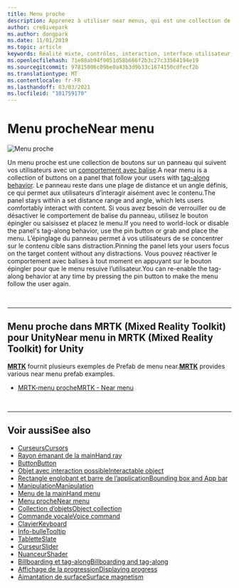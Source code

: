 ```yaml
---
title: Menu proche
description: Apprenez à utiliser near menus, qui est une collection de boutons sur un panneau qui vous suit avec un comportement avec balises dans un environnement de réalité mixte.
author: cre8ivepark
ms.author: dongpark
ms.date: 11/01/2019
ms.topic: article
keywords: Réalité mixte, contrôles, interaction, interface utilisateur, expérience utilisateur, menu, casque de réalité mixte, casque de réalité mixte, casque de réalité virtuelle, HoloLens, MRTK, boîte à outils de réalité mixte
ms.openlocfilehash: 71e88ab94f9051d58b666f2b3c27c33564194e19
ms.sourcegitcommit: 97815006c09be0a43b3d9b33c1674150cdfecf2b
ms.translationtype: MT
ms.contentlocale: fr-FR
ms.lasthandoff: 03/03/2021
ms.locfileid: "101759170"
---
```

# <a name="near-menu"></a><span data-ttu-id="f8ff3-104">Menu proche</span><span class="sxs-lookup"><span data-stu-id="f8ff3-104">Near menu</span></span>

![Menu proche](images/UX_Hero_NearMenu.jpg)

<span data-ttu-id="f8ff3-106">Un menu proche est une collection de boutons sur un panneau qui suivent vos utilisateurs avec un [comportement avec balise](billboarding-and-tag-along.md#what-is-a-tag-along).</span><span class="sxs-lookup"><span data-stu-id="f8ff3-106">A near menu is a collection of buttons on a panel that follow your users with [tag-along behavior](billboarding-and-tag-along.md#what-is-a-tag-along).</span></span> <span data-ttu-id="f8ff3-107">Le panneau reste dans une plage de distance et un angle définis, ce qui permet aux utilisateurs d’interagir aisément avec le contenu.</span><span class="sxs-lookup"><span data-stu-id="f8ff3-107">The panel stays within a set distance range and angle, which lets users comfortably interact with content.</span></span> <span data-ttu-id="f8ff3-108">Si vous avez besoin de verrouiller ou de désactiver le comportement de balise du panneau, utilisez le bouton épingler ou saisissez et placez le menu.</span><span class="sxs-lookup"><span data-stu-id="f8ff3-108">If you need to world-lock or disable the panel's tag-along behavior, use the pin button or grab and place the menu.</span></span> <span data-ttu-id="f8ff3-109">L’épinglage du panneau permet à vos utilisateurs de se concentrer sur le contenu cible sans distraction.</span><span class="sxs-lookup"><span data-stu-id="f8ff3-109">Pinning the panel lets your users focus on the target content without any distractions.</span></span> <span data-ttu-id="f8ff3-110">Vous pouvez réactiver le comportement avec balises à tout moment en appuyant sur le bouton épingler pour que le menu resuive l’utilisateur.</span><span class="sxs-lookup"><span data-stu-id="f8ff3-110">You can re-enable the tag-along behavior at any time by pressing the pin button to make the menu follow the user again.</span></span>

<br>

---

## <a name="near-menu-in-mrtk-mixed-reality-toolkit-for-unity"></a><span data-ttu-id="f8ff3-111">Menu proche dans MRTK (Mixed Reality Toolkit) pour Unity</span><span class="sxs-lookup"><span data-stu-id="f8ff3-111">Near menu in MRTK (Mixed Reality Toolkit) for Unity</span></span>
<span data-ttu-id="f8ff3-112">**[MRTK](https://github.com/Microsoft/MixedRealityToolkit-Unity)** fournit plusieurs exemples de Prefab de menu near.</span><span class="sxs-lookup"><span data-stu-id="f8ff3-112">**[MRTK](https://github.com/Microsoft/MixedRealityToolkit-Unity)** provides various near menu prefab examples.</span></span>

* [<span data-ttu-id="f8ff3-113">MRTK-menu proche</span><span class="sxs-lookup"><span data-stu-id="f8ff3-113">MRTK - Near menu</span></span>](https://docs.microsoft.com/windows/mixed-reality/mrtk-docs/features/ux-building-blocks/near-menu.md)

<br>

---

## <a name="see-also"></a><span data-ttu-id="f8ff3-114">Voir aussi</span><span class="sxs-lookup"><span data-stu-id="f8ff3-114">See also</span></span>

* [<span data-ttu-id="f8ff3-115">Curseurs</span><span class="sxs-lookup"><span data-stu-id="f8ff3-115">Cursors</span></span>](cursors.md)
* [<span data-ttu-id="f8ff3-116">Rayon émanant de la main</span><span class="sxs-lookup"><span data-stu-id="f8ff3-116">Hand ray</span></span>](point-and-commit.md)
* [<span data-ttu-id="f8ff3-117">Button</span><span class="sxs-lookup"><span data-stu-id="f8ff3-117">Button</span></span>](button.md)
* [<span data-ttu-id="f8ff3-118">Objet avec interaction possible</span><span class="sxs-lookup"><span data-stu-id="f8ff3-118">Interactable object</span></span>](interactable-object.md)
* [<span data-ttu-id="f8ff3-119">Rectangle englobant et barre de l’application</span><span class="sxs-lookup"><span data-stu-id="f8ff3-119">Bounding box and App bar</span></span>](app-bar-and-bounding-box.md)
* [<span data-ttu-id="f8ff3-120">Manipulation</span><span class="sxs-lookup"><span data-stu-id="f8ff3-120">Manipulation</span></span>](direct-manipulation.md)
* [<span data-ttu-id="f8ff3-121">Menu de la main</span><span class="sxs-lookup"><span data-stu-id="f8ff3-121">Hand menu</span></span>](hand-menu.md)
* [<span data-ttu-id="f8ff3-122">Menu proche</span><span class="sxs-lookup"><span data-stu-id="f8ff3-122">Near menu</span></span>](near-menu.md)
* [<span data-ttu-id="f8ff3-123">Collection d’objets</span><span class="sxs-lookup"><span data-stu-id="f8ff3-123">Object collection</span></span>](object-collection.md)
* [<span data-ttu-id="f8ff3-124">Commande vocale</span><span class="sxs-lookup"><span data-stu-id="f8ff3-124">Voice command</span></span>](voice-input.md)
* [<span data-ttu-id="f8ff3-125">Clavier</span><span class="sxs-lookup"><span data-stu-id="f8ff3-125">Keyboard</span></span>](keyboard.md)
* [<span data-ttu-id="f8ff3-126">Info-bulle</span><span class="sxs-lookup"><span data-stu-id="f8ff3-126">Tooltip</span></span>](tooltip.md)
* [<span data-ttu-id="f8ff3-127">Tablette</span><span class="sxs-lookup"><span data-stu-id="f8ff3-127">Slate</span></span>](slate.md)
* [<span data-ttu-id="f8ff3-128">Curseur</span><span class="sxs-lookup"><span data-stu-id="f8ff3-128">Slider</span></span>](slider.md)
* [<span data-ttu-id="f8ff3-129">Nuanceur</span><span class="sxs-lookup"><span data-stu-id="f8ff3-129">Shader</span></span>](shader.md)
* [<span data-ttu-id="f8ff3-130">Billboarding et tag-along</span><span class="sxs-lookup"><span data-stu-id="f8ff3-130">Billboarding and tag-along</span></span>](billboarding-and-tag-along.md)
* [<span data-ttu-id="f8ff3-131">Affichage de la progression</span><span class="sxs-lookup"><span data-stu-id="f8ff3-131">Displaying progress</span></span>](progress.md)
* [<span data-ttu-id="f8ff3-132">Aimantation de surface</span><span class="sxs-lookup"><span data-stu-id="f8ff3-132">Surface magnetism</span></span>](surface-magnetism.md)
